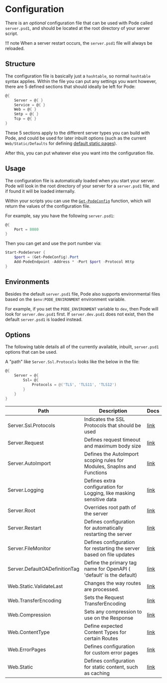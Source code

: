 # Configuration

There is an *optional* configuration file that can be used with Pode called `server.psd1`, and should be located at the root directory of your server script.

!!! note
    When a server restart occurs, the `server.psd1` file will always be reloaded.

## Structure

The configuration file is basically just a `hashtable`, so normal `hashtable` syntax applies. Within the file you can put any settings you want however, there are 5 defined sections that should ideally be left for Pode:

```powershell
@{
    Server = @{ }
    Service = @{ }
    Web = @{ }
    Smtp = @{ }
    Tcp = @{ }
}
```

These 5 sections apply to the different server types you can build with Pode, and could be used for later inbuilt options (such as the current `Web/Static/Defaults` for defining [default static pages](../Routes/Overview#default-pages)).

After this, you can put whatever else you want into the configuration file.

## Usage

The configuration file is automatically loaded when you start your server. Pode will look in the root directory of your server for a `server.psd1` file, and if found it will be loaded internally.

Within your scripts you can use the [`Get-PodeConfig`](../../Functions/Utilities/Get-PodeConfig) function, which will return the values of the configuration file.

For example, say you have the following `server.psd1`:

```powershell
@{
    Port = 8080
}
```

Then you can get and use the port number via:

```powershell
Start-PodeServer {
    $port = (Get-PodeConfig).Port
    Add-PodeEndpoint -Address * -Port $port -Protocol Http
}
```

## Environments

Besides the default `server.psd1` file, Pode also supports environmental files based on the `$env:PODE_ENVIRONMENT` environment variable.

For example, if you set the `PODE_ENVIRONMENT` variable to `dev`, then Pode will look for `server.dev.psd1` first. If `server.dev.psd1` does not exist, then the default `server.psd1` is loaded instead.

## Options

The following table details all of the currently available, inbuilt, `server.psd1` options that can be used.

A "path" like `Server.Ssl.Protocols` looks like the below in the file:

```powershell
@{
    Server = @{
        Ssl= @{
            Protocols = @('TLS', 'TLS11', 'TLS12')
        }
    }
}
```

| Path                          | Description                                                             | Docs                                       |
| ----------------------------- | ----------------------------------------------------------------------- | ------------------------------------------ |
| Server.Ssl.Protocols          | Indicates the SSL Protocols that should be used                         | [link](../Certificates)                    |
| Server.Request                | Defines request timeout and maximum body size                           | [link](../RequestLimits)                   |
| Server.AutoImport             | Defines the AutoImport scoping rules for Modules, SnapIns and Functions | [link](../Scoping)                         |
| Server.Logging                | Defines extra configuration for Logging, like masking sensitive data    | [link](../Logging/Overview)                |
| Server.Root                   | Overrides root path of the server                                       | [link](../Misc/ServerRoot)                 |
| Server.Restart                | Defines configuration for automatically restarting the server           | [link](../Restarting/Types/AutoRestarting) |
| Server.FileMonitor            | Defines configuration for restarting the server based on file updates   | [link](../Restarting/Types/FileMonitoring) |
| Server.DefaultOADefinitionTag | Define the primary tag name for OpenAPI ( 'default' is the default)     | [link](../OpenAPI/OpenAPI)                 |
| Web.Static.ValidateLast       | Changes the way routes are processed.                                   | [link](../Routes/Utilities/StaticContent)  |
| Web.TransferEncoding          | Sets the Request TransferEncoding                                       | [link](../Compression/Requests)            |
| Web.Compression               | Sets any compression to use on the Response                             | [link](../Compression/Responses)           |
| Web.ContentType               | Define expected Content Types for certain Routes                        | [link](../Routes/Utilities/ContentTypes)   |
| Web.ErrorPages                | Defines configuration for custom error pages                            | [link](../Routes/Utilities/ErrorPages)     |
| Web.Static                    | Defines configuration for static content, such as caching               | [link](../Routes/Utilities/StaticContent)  |
